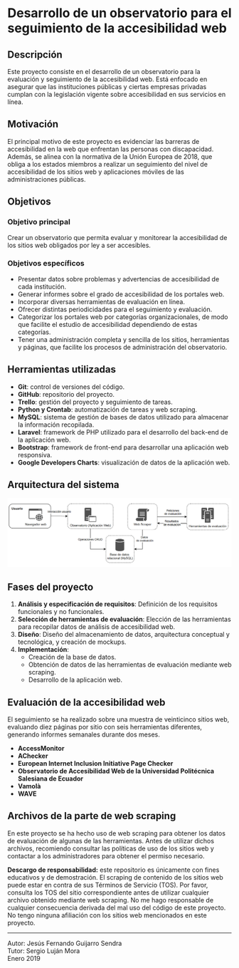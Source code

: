 # Desarrollo de un observatorio para el seguimiento de la accesibilidad web

## Descripción

Este proyecto consiste en el desarrollo de un observatorio para la evaluación y seguimiento de la accesibilidad web. Está enfocado en asegurar que las instituciones públicas y ciertas empresas privadas cumplan con la legislación vigente sobre accesibilidad en sus servicios en línea.

## Motivación

El principal motivo de este proyecto es evidenciar las barreras de accesibilidad en la web que enfrentan las personas con discapacidad. Además, se alinea con la normativa de la Unión Europea de 2018, que obliga a los estados miembros a realizar un seguimiento del nivel de accesibilidad de los sitios web y aplicaciones móviles de las administraciones públicas.

## Objetivos

### Objetivo principal

Crear un observatorio que permita evaluar y monitorear la accesibilidad de los sitios web obligados por ley a ser accesibles.

### Objetivos específicos

- Presentar datos sobre problemas y advertencias de accesibilidad de cada institución.
- Generar informes sobre el grado de accesibilidad de los portales web.
- Incorporar diversas herramientas de evaluación en línea.
- Ofrecer distintas periodicidades para el seguimiento y evaluación.
- Categorizar los portales web por categorías organizacionales, de modo que facilite el estudio de accesibilidad dependiendo de estas categorías.
- Tener una administración completa y sencilla de los sitios, herramientas y páginas, que facilite los procesos de administración del observatorio.

## Herramientas utilizadas

- **Git**: control de versiones del código.
- **GitHub**: repositorio del proyecto.
- **Trello**: gestión del proyecto y seguimiento de tareas.
- **Python y Crontab**: automatización de tareas y web scraping.
- **MySQL**: sistema de gestión de bases de datos utilizado para almacenar la información recopilada.
- **Laravel**: framework de PHP utilizado para el desarrollo del back-end de la aplicación web.
- **Bootstrap**: framework de front-end para desarrollar una aplicación web responsiva.
- **Google Developers Charts**: visualización de datos de la aplicación web.

## Arquitectura del sistema

![Arquitectura del sistema](images/diagrama.png)

## Fases del proyecto

1. **Análisis y especificación de requisitos**: Definición de los requisitos funcionales y no funcionales.
2. **Selección de herramientas de evaluación**: Elección de las herramientas para recopilar datos de análisis de accesibilidad web.
3. **Diseño**: Diseño del almacenamiento de datos, arquitectura conceptual y tecnológica, y creación de mockups.
4. **Implementación**:
   - Creación de la base de datos.
   - Obtención de datos de las herramientas de evaluación mediante web scraping.
   - Desarrollo de la aplicación web.

## Evaluación de la accesibilidad web

El seguimiento se ha realizado sobre una muestra de veinticinco sitios web, evaluando diez páginas por sitio con seis herramientas diferentes, generando informes semanales durante dos meses.

- **AccessMonitor**
- **AChecker**
- **European Internet Inclusion Initiative Page Checker**
- **Observatorio de Accesibilidad Web de la Universidad Politécnica Salesiana de Ecuador**
- **Vamolà**
- **WAVE**

## Archivos de la parte de web scraping

En este proyecto se ha hecho uso de web scraping para obtener los datos de evaluación de algunas de las herramientas. Antes de utilizar dichos archivos, recomiendo consultar las políticas de uso de los sitios web y contactar a los administradores para obtener el permiso necesario.

**Descargo de responsabilidad:** este repositorio es únicamente con fines educativos y de demostración. El scraping de contenido de los sitios web puede estar en contra de sus Términos de Servicio (TOS). Por favor, consulta los TOS del sitio correspondiente antes de utilizar cualquier archivo obtenido mediante web scraping. No me hago responsable de cualquier consecuencia derivada del mal uso del código de este proyecto. No tengo ninguna afiliación con los sitios web mencionados en este proyecto.

---

Autor: Jesús Fernando Guijarro Sendra  
Tutor: Sergio Luján Mora  
Enero 2019

